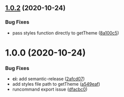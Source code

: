 ## [1.0.2](https://github.com/blessedjs/blessed-utils/compare/v1.0.1...v1.0.2) (2020-10-24)


### Bug Fixes

* pass styles function directly to getTheme ([8a100c5](https://github.com/blessedjs/blessed-utils/commit/8a100c57dc7add8781c1aab4e757f3e11b47e6bc))

# 1.0.0 (2020-10-24)


### Bug Fixes

* **ci:** add semantic-release ([2afcd07](https://github.com/blessedjs/blessed-utils/commit/2afcd07ab6c2407bbced0df2cf3586a0549ba907))
* add styles file path to getTheme ([a549eaf](https://github.com/blessedjs/blessed-utils/commit/a549eaf6587dbd5e0ec0945e270650831eca197c))
* runcommand export issue ([dfacbc0](https://github.com/blessedjs/blessed-utils/commit/dfacbc0fb66add02f1856d3a999ac354a74cd7a9))
